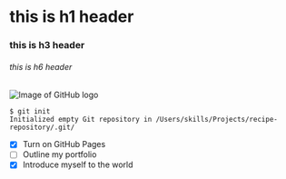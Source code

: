 # this is h1 header
### this is h3 header
###### this is h6 header


![Image of GitHub logo](https://avatars.githubusercontent.com/u/9919?s=280&v=4)


```
$ git init
Initialized empty Git repository in /Users/skills/Projects/recipe-repository/.git/
```


- [X] Turn on GitHub Pages
- [ ] Outline my portfolio
- [X] Introduce myself to the world
